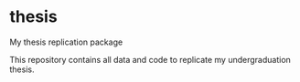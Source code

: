 # thesis
My thesis replication package

This repository contains all data and code to replicate my undergraduation thesis. 
